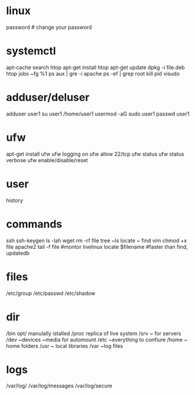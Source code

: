 # linux
password # change your password 

# systemctl
apt-cache search htop
apt-get install htop
apt-get update
dpkg -i file.deb
htop
jobs ~fg %1
ps aux | gre -i apache
ps -ef | grep root
kill pid
visudo

# adduser/deluser
adduser user1 
su user1
/home/user1
usermod -aG sudo user1
passwd user1

# ufw
apt-get install ufw
ufw logging on
ufw allow 22/tcp
ufw status
ufw status verbose
ufw enable/disable/reset

# user
history

# commands
ssh
ssh-keygen
ls -lah
wget
rm -rf file
tree ~ls
locate ~ find
vim
chmod +x file
apache2
tail -f file #montor livelinux
locate $filename 	#faster than find, updatedb

# files
/etc/group
/etc/passwd
/etc/shadow

# dir
/bin
opt/ manulally istalled
/proc replica of live system
/srv ~ for servers
/dev ~devices ~media for automount
/etc ~everything to confiure
/home ~ home folders
/usr ~ local libraries
/var ~log files

# logs
/var/log/
/var/log/messages
/var/log/secure